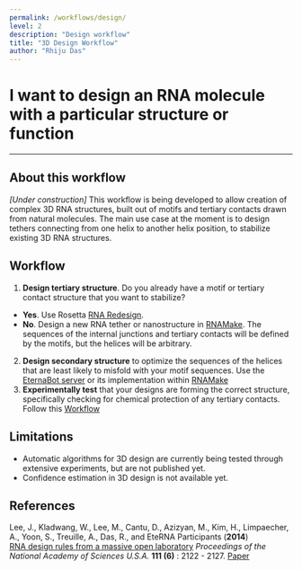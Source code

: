 ```yaml
---
permalink: /workflows/design/
level: 2
description: "Design workflow"
title: "3D Design Workflow"
author: "Rhiju Das"
---
```


# I want to design an RNA molecule with a particular structure or function

<hr/>

## About this workflow
*[Under construction]* This workflow is being developed to allow creation of complex 3D RNA structures, built out of motifs and tertiary contacts drawn from natural molecules. The main use case at the moment is to design tethers connecting from one helix to another helix position, to stabilize existing 3D RNA structures.


## Workflow

1. **Design tertiary structure**. Do you already have a motif or tertiary contact structure that you want to stabilize?  
 + __Yes__. Use Rosetta [RNA Redesign](/RNADesign). 
 + __No__. Design a new RNA tether or nanostructure in [RNAMake](RNAmake/). The sequences of the internal junctions and tertiary contacts will be defined by the motifs, but the helices will be arbitrary. 
2. **Design secondary structure**  to optimize the sequences of the helices that are least likely to misfold with your motif sequences.  Use the [EternaBot server](http://eternabot.cmu.edu/) or its implementation within [RNAMake](RNAmake/)
3. **Experimentally test** that your designs are forming the correct structure, specifically checking for chemical protection of any tertiary contacts. Follow this [Workflow](/workflows/from_scratch/)

## Limitations
 + Automatic algorithms for 3D design are currently being tested through extensive experiments, but are not published yet.
 + Confidence estimation in 3D design is not available yet. 
 
## References
>
Lee, J., Kladwang, W., Lee, M., Cantu, D., Azizyan, M., Kim, H., Limpaecher, A., Yoon, S., Treuille, A., Das, R., and EteRNA Participants (**2014**) 
<br/>
[RNA design rules from a massive open laboratory](http://www.pnas.org/content/111/6/2122) 
*Proceedings of the National Academy of Sciences U.S.A.* **111 (6)** : 2122 - 2127. [Paper](https://daslab.stanford.edu/site_data/pub_pdf/2014_Lee_PNAS.pdf)
